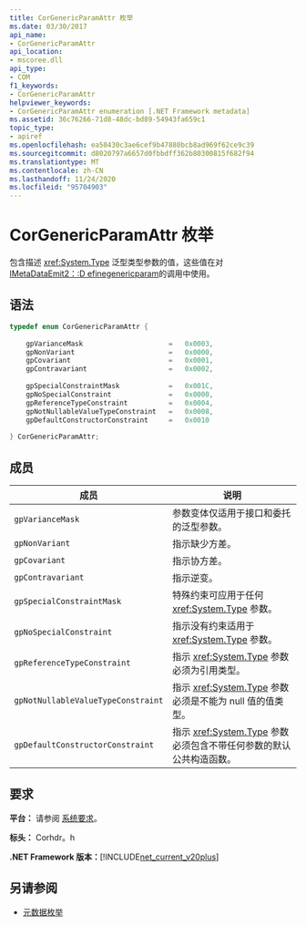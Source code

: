 ```yaml
---
title: CorGenericParamAttr 枚举
ms.date: 03/30/2017
api_name:
- CorGenericParamAttr
api_location:
- mscoree.dll
api_type:
- COM
f1_keywords:
- CorGenericParamAttr
helpviewer_keywords:
- CorGenericParamAttr enumeration [.NET Framework metadata]
ms.assetid: 36c76266-71d8-48dc-bd89-54943fa659c1
topic_type:
- apiref
ms.openlocfilehash: ea50430c3ae6cef9b47880bcb8ad969f62ce9c39
ms.sourcegitcommit: d8020797a6657d0fbbdff362b80300815f682f94
ms.translationtype: MT
ms.contentlocale: zh-CN
ms.lasthandoff: 11/24/2020
ms.locfileid: "95704903"
---
```

# <a name="corgenericparamattr-enumeration"></a>CorGenericParamAttr 枚举

包含描述 <xref:System.Type> 泛型类型参数的值，这些值在对 [IMetaDataEmit2：:D efinegenericparam](imetadataemit2-definegenericparam-method.md)的调用中使用。  
  
## <a name="syntax"></a>语法  
  
```cpp  
typedef enum CorGenericParamAttr {  
  
    gpVarianceMask                     =   0x0003,  
    gpNonVariant                       =   0x0000,
    gpCovariant                        =   0x0001,  
    gpContravariant                    =   0x0002,  
  
    gpSpecialConstraintMask            =   0x001C,  
    gpNoSpecialConstraint              =   0x0000,  
    gpReferenceTypeConstraint          =   0x0004,
    gpNotNullableValueTypeConstraint   =   0x0008,  
    gpDefaultConstructorConstraint     =   0x0010  
  
} CorGenericParamAttr;  
```  
  
## <a name="members"></a>成员  
  
|成员|说明|  
|------------|-----------------|  
|`gpVarianceMask`|参数变体仅适用于接口和委托的泛型参数。|  
|`gpNonVariant`|指示缺少方差。|  
|`gpCovariant`|指示协方差。|  
|`gpContravariant`|指示逆变。|  
|`gpSpecialConstraintMask`|特殊约束可应用于任何 <xref:System.Type> 参数。|  
|`gpNoSpecialConstraint`|指示没有约束适用于 <xref:System.Type> 参数。|  
|`gpReferenceTypeConstraint`|指示 <xref:System.Type> 参数必须为引用类型。|  
|`gpNotNullableValueTypeConstraint`|指示 <xref:System.Type> 参数必须是不能为 null 值的值类型。|  
|`gpDefaultConstructorConstraint`|指示 <xref:System.Type> 参数必须包含不带任何参数的默认公共构造函数。|  
  
## <a name="requirements"></a>要求  

 **平台：** 请参阅 [系统要求](../../get-started/system-requirements.md)。  
  
 **标头：** Corhdr。h  
  
 **.NET Framework 版本：**[!INCLUDE[net_current_v20plus](../../../../includes/net-current-v20plus-md.md)]  
  
## <a name="see-also"></a>另请参阅

- [元数据枚举](metadata-enumerations.md)
